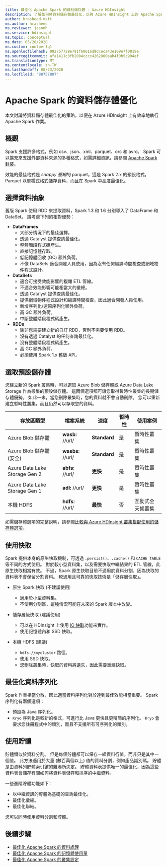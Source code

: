 ```yaml
---
title: 最佳化 Apache Spark 的資料儲存體 - Azure HDInsight
description: 了解如何將資料儲存體最佳化，以與 Azure HDInsight 上的 Apache Spark 搭配使用。
author: hrasheed-msft
ms.author: hrasheed
ms.reviewer: jasonh
ms.service: hdinsight
ms.topic: conceptual
ms.date: 05/20/2020
ms.custom: contperfq1
ms.openlocfilehash: 092757728e791f60616d9dceca43e109e7f0019e
ms.sourcegitcommit: afa1411c3fb2084cccc4262860aab4f0b5c994ef
ms.translationtype: MT
ms.contentlocale: zh-TW
ms.lasthandoff: 08/23/2020
ms.locfileid: "88757807"
---
```

# <a name="data-storage-optimization-for-apache-spark"></a>Apache Spark 的資料儲存體優化

本文討論將資料儲存體最佳化的策略，以便在 Azure HDInsight 上有效率地執行 Apache Spark 作業。

## <a name="overview"></a>概觀

Spark 支援許多格式，例如 csv、json、xml、parquet、orc 和 avro。 Spark 可以擴充來支援外部資料來源的多種格式，如需詳細資訊，請參閱 [Apache Spark 封裝](https://spark-packages.org)。

效能的最佳格式是 *snappy 壓縮*的 parquet，這是 Spark 2.x 的預設格式。 Parquet 以單欄式格式儲存資料，而且在 Spark 中高度最佳化。

## <a name="choose-data-abstraction"></a>選擇資料抽象

舊版 Spark 使用 RDD 來提取資料，Spark 1.3 和 1.6 分別導入了 DataFrame 和 DataSet。 請考慮下列的相對優勢：

* **DataFrames**
    * 大部分情況下的最佳選擇。
    * 透過 Catalyst 提供查詢最佳化。
    * 整體階段程式碼產生。
    * 直接記憶體存取。
    * 低記憶體回收 (GC) 額外負荷。
    * 不像 DataSets 適合開發人員使用，因為沒有任何編譯時間檢查或網域物件程式設計。
* **DataSets**
    * 適合可接受效能影響的複雜 ETL 管線。
    * 不適合效能影響可能相當大的彙總。
    * 透過 Catalyst 提供查詢最佳化。
    * 提供網域物件程式設計和編譯時間檢查，因此適合開發人員使用。
    * 新增序列化/還原序列化額外負荷。
    * 高 GC 額外負荷。
    * 中斷整體階段程式碼產生。
* **RDDs**
    * 除非您需要建立新的自訂 RDD，否則不需要使用 RDD。
    * 沒有透過 Catalyst 的任何查詢最佳化。
    * 沒有整體階段程式碼產生。
    * 高 GC 額外負荷。
    * 必須使用 Spark 1.x 舊版 API。

## <a name="select-default-storage"></a>選取預設儲存體

您建立新的 Spark 叢集時，可以選取 Azure Blob 儲存體或 Azure Data Lake Storage 作為叢集的預設儲存體。 這兩個選項都可讓您取得暫時性叢集的長期儲存體優勢。 如此一來，當您刪除叢集時，您的資料就不會自動刪除。 您可以重新建立暫時性叢集，而且仍然可以存取您的資料。

| 存放區類型 | 檔案系統 | 速度 | 暫時性 | 使用案例 |
| --- | --- | --- | --- | --- |
| Azure Blob 儲存體 | **wasb:** //url/ | **Standard** | 是 | 暫時性叢集 |
| Azure Blob 儲存體 (安全) | **wasbs:** //url/ | **Standard** | 是 | 暫時性叢集 |
| Azure Data Lake Storage Gen 2| **abfs:** //url/ | **更快** | 是 | 暫時性叢集 |
| Azure Data Lake Storage Gen 1| **adl:** //url/ | **更快** | 是 | 暫時性叢集 |
| 本機 HDFS | **hdfs:** //url/ | **最快** | 否 | 互動式全天候叢集 |

如需儲存體選項的完整說明，請參閱[比較與 Azure HDInsight 叢集搭配使用的儲存體選項](../hdinsight-hadoop-compare-storage-options.md)。

## <a name="use-the-cache"></a>使用快取

Spark 提供本身的原生快取機制，可透過 `.persist()`、`.cache()` 和 `CACHE TABLE` 等不同的方式使用。 對於較小型資料集，以及需要快取中繼結果的 ETL 管線，此原生快取相當有效。 不過，Spark 原生快取目前不適用於資料分割，因為快取的資料表不會保留分割資料。 較通用且可靠的快取技術是「儲存層快取」。

* 原生 Spark 快取 (不建議使用)
    * 適用於小型資料集。
    * 不使用分割區，這種情況可能在未來的 Spark 版本中改變。

* 儲存層級快取 (建議使用)
    * 可以在 HDInsight 上使用 [IO 快取](apache-spark-improve-performance-iocache.md)功能來實作。
    * 使用記憶體內和 SSD 快取。

* 本機 HDFS (建議)
    * `hdfs://mycluster` 路徑。
    * 使用 SSD 快取。
    * 您刪除叢集時，快取的資料將遺失，因此需要重建快取。

## <a name="optimize-data-serialization"></a>最佳化資料序列化

Spark 作業相當分散，因此適當資料序列化對於達到最佳效能相當重要。  Spark 序列化有兩個選項：

* 預設為 Java 序列化。
* `Kryo` 序列化是較新的格式，可進行比 Java 更快且更精簡的序列化。  `Kryo` 會要求您註冊程式中的類別，而且不支援所有可序列化的類別。

## <a name="use-bucketing"></a>使用貯體

貯體類似於資料分割。 但是每個貯體都可以保存一組資料行值，而非只是其中一個值。 此方法適用於大量 (數百萬個以上) 值的資料分割，例如產品識別碼。 貯體是由資料列貯體索引鍵的雜湊所決定。 貯體資料表提供唯一的最佳化，因為這些資料表會儲存有關如何將資料表儲存和排序的中繼資料。

一些進階貯體功能如下：

* 以中繼資訊的貯體為基礎的查詢最佳化。
* 最佳化彙總。
* 最佳化聯結。

您可以同時使用資料分割和貯體。

## <a name="next-steps"></a>後續步驟

* [最佳化 Apache Spark 的資料處理](optimize-cluster-configuration.md)
* [最佳化 Apache Spark 的記憶體使用量](optimize-memory-usage.md)
* [最佳化 Apache Spark 的叢集設定](optimize-cluster-configuration.md)
